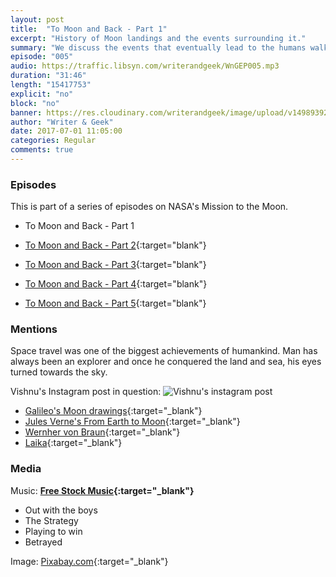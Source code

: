 ```yaml
---
layout: post
title:  "To Moon and Back - Part 1"
excerpt: "History of Moon landings and the events surrounding it."
summary: "We discuss the events that eventually lead to the humans walking on Moon."
episode: "005"
audio: https://traffic.libsyn.com/writerandgeek/WnGEP005.mp3
duration: "31:46"
length: "15417753"
explicit: "no"
block: "no"
banner: https://res.cloudinary.com/writerandgeek/image/upload/v1498939258/moon.jpg
author: "Writer & Geek"
date: 2017-07-01 11:05:00
categories: Regular
comments: true
---
```

### Episodes

This is part of a series of episodes on NASA's Mission to the Moon.
- To Moon and Back - Part 1

- [To Moon and Back - Part 2](https://writerandgeek.com/006-to-moon-and-back-2/){:target="blank"}

- [To Moon and Back - Part 3](https://writerandgeek.com/011-to-moon-and-back-3/){:target="blank"}

- [To Moon and Back - Part 4](https://writerandgeek.com/023-to-moon-and-back-4/){:target="blank"}

- [To Moon and Back - Part 5](https://writerandgeek.com/030-to-moon-and-back-5/){:target="blank"}

### Mentions
Space travel was one of the biggest achievements of humankind. Man has always been an explorer and once he conquered the land and sea, his eyes turned towards the sky.

Vishnu's Instagram post in question:
![Vishnu's instagram post](http://res.cloudinary.com/writerandgeek/image/upload/v1498965021/insta_space.jpg)

- [Galileo's Moon drawings](https://en.wikipedia.org/wiki/Sidereus_Nuncius#Moon){:target="_blank"}
- [Jules Verne's From Earth to Moon](https://en.wikipedia.org/wiki/From_the_Earth_to_the_Moon){:target="_blank"}
- [Wernher von Braun](https://en.wikipedia.org/wiki/Wernher_von_Braun){:target="_blank"}
- [Laika](https://en.wikipedia.org/wiki/Laika){:target="_blank"}

### Media
Music: **[Free Stock Music](https://www.freestockmusic.com){:target="_blank"}**
- Out with the boys
- The Strategy
- Playing to win
- Betrayed

Image: [Pixabay.com](https://pixabay.com/en/apollo-moon-landing-nasa-usa-148722/){:target="_blank"}